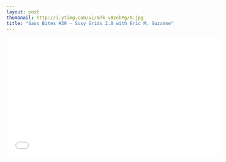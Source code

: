 ```yaml
---
layout: post
thumbnail: http://i.ytimg.com/vi/m7k-vBzebPg/0.jpg 
title: "Sass Bites #29 - Susy Grids 2.0 with Eric M. Suzanne"
---
```


<iframe width='560' height='315' src='//www.youtube.com/embed/m7k-vBzebPg' frameborder='0' allowfullscreen></iframe>